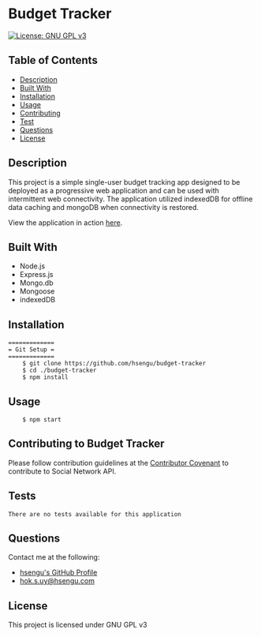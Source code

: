 # Budget Tracker
[![License: GNU GPL v3](https://img.shields.io/badge/License-GNU%20GPL%20v3-blue.svg)](https://www.gnu.org/licenses/gpl-3.0)

## Table of Contents
* [Description](#description)
* [Built With](#built-with)
* [Installation](#installation)
* [Usage](#usage)
* [Contributing](#contributing-to-budget-tracker)
* [Test](#test)
* [Questions](#questions)
* [License](#license)

## Description
This project is a simple single-user budget tracking app designed to be deployed as a progressive web application and can be used with intermittent web connectivity. The application utilized indexedDB for offline data caching and mongoDB when connectivity is restored.

View the application in action [here](https://damp-woodland-84919.herokuapp.com).

## Built With
- Node.js
- Express.js
- Mongo.db
- Mongoose
- indexedDB

## Installation
    =============
    = Git Setup =
    =============
        $ git clone https://github.com/hsengu/budget-tracker
        $ cd ./budget-tracker
        $ npm install

## Usage
        $ npm start

## Contributing to Budget Tracker
Please follow contribution guidelines at the [Contributor Covenant](https://www.contributor-covenant.org/version/2/1/code_of_conduct/) to contribute to Social Network API.

## Tests
    There are no tests available for this application

## Questions
Contact me at the following:
- [hsengu's GitHub Profile](https://github.com/hsengu)
- hok.s.uy@hsengu.com

## License
This project is licensed under GNU GPL v3